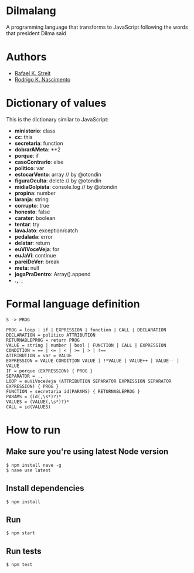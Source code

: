 # Dilmalang

A programming language that transforms to JavaScript following the words that president Dilma said

# Authors

 - [Rafael K. Streit](https://twitter.com/rafaelks)
 - [Rodrigo K. Nascimento](https://twitter.com/orodrigok)

# Dictionary of values

This is the dictionary similar to JavaScript:
 - **ministerio**: class
 - **cc**: this
 - **secretaria**: function
 - **dobrarAMeta**: **2
 - **porque**: if
 - **casoContrario**: else
 - **politico**: var
 - **estocarVento**: array // by @otondin
 - **figuraOculta**: delete // by @otondin
 - **midiaGolpista**: console.log // by @otondin
 - **propina**: number
 - **laranja**: string
 - **corrupto**: true
 - **honesto**: false
 - **carater**: boolean
 - **tentar**: try
 - **lavaJato**: exception/catch
 - **pedalada**: error
 - **delatar**: return
 - **euViVoceVeja**: for
 - **euJaVi**: continue
 - **pareiDeVer**: break
 - **meta**: null
 - **jogaPraDentro**: Array().append
 - **.,**: ;

# Formal language definition

```
S -> PROG

PROG = loop | if | EXPRESSION | function | CALL | DECLARATION
DECLARATION = politico ATTRIBUTION
RETURNABLEPROG = return PROG
VALUE = string | number | bool | FUNCTION | CALL | EXPRESSION
CONDITION = == | <= | < | >= | > | !==
ATTRIBUTION = var = VALUE
EXPRESSION = VALUE CONDITION VALUE | !*VALUE | VALUE++ | VALUE-- | VALUE
IF = porque (EXPRESSION) { PROG }
SEPARATOR = .,
LOOP = euViVoceVeja (ATTRIBUTION SEPARATOR EXPRESSION SEPARATOR EXPRESSION) { PROG }
FUNCTION = secretaria id(PARAMS) { RETURNABLEPROG }
PARAMS = (id(,\s*)?)*
VALUES = (VALUE(,\s*)?)*
CALL = id(VALUES)
```

# How to run

## Make sure you're using latest Node version

```shell
$ npm install nave -g
$ nave use latest
```

## Install dependencies

```shell
$ npm install
```

## Run

```shell
$ npm start
```

## Run tests

```shell
$ npm test
```
